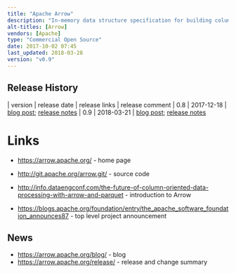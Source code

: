 ```yaml
---
title: "Apache Arrow"
description: "In-memory data structure specification for building columnar based data systems. Provides a standard interchange format to allow sharing of data between processes on a node without the overhead of moving or transforming the data, permits O(1) random access and has the ability to represent both flat relational structures and complex hierarchical nested data. Data is organised using a columnar structure memory-layout making it cache efficient for analytical workloads (which typically group all data relevant to a column operation together) and allows execution engines to take advantage of modern CPU SIMD (Single Instruction Multiple Data) instructions which work on multiple data values simultaneously in a single CPU clock cycle. Comes with reference implementations in Java and C++ and a Python interface to the C++ libraries (Ruby and JavaScript language bindings are in progress). Seeded from the Apache Drill project and promoted directly to a top level Apache project in February 2016 followed by an initial 0.1 release in October 2016. Used in a range of other projects including Drill, Spark, Impala, Kudu, Pandas and others. Has not yet reached a v1.0 milestone, but is still under active development with a range of contributors from a number of other Apache and non-Apache data projects."
alt-titles: [Arrow]
vendors: [Apache]
type: "Commercial Open Source"
date: 2017-10-02 07:45
last_updated: 2018-03-28
version: "v0.9"
---
```

## Release History

| version | release date | release links | release comment
| 0.8 | 2017-12-18 | [blog post](https://arrow.apache.org/blog/2017/12/18/0.8.0-release/); [release notes](https://arrow.apache.org/release/0.8.0.html)
| 0.9 | 2018-03-21 | [blog post](https://arrow.apache.org/blog/2018/03/22/0.9.0-release/); [release notes](https://arrow.apache.org/release/0.9.0.html)

# Links

* <https://arrow.apache.org/> - home page
* <http://git.apache.org/arrow.git/> - source code

* <http://info.dataengconf.com/the-future-of-column-oriented-data-processing-with-arrow-and-parquet> - introduction to Arrow
* <https://blogs.apache.org/foundation/entry/the_apache_software_foundation_announces87> - top level project announcement

## News

* <https://arrow.apache.org/blog/> - blog
* <https://arrow.apache.org/release/> - release and change summary
